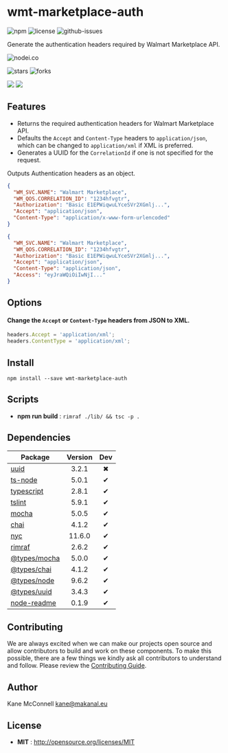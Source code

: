 # wmt-marketplace-auth

![npm](https://img.shields.io/npm/v/wmt-marketplace-auth.svg) ![license](https://img.shields.io/npm/l/wmt-marketplace-auth.svg) ![github-issues](https://img.shields.io/github/issues/makanaleu/wmt-marketplace-auth.svg)

Generate the authentication headers required by Walmart Marketplace API.

![nodei.co](https://nodei.co/npm/wmt-marketplace-auth.png?downloads=true&downloadRank=true&stars=true)

![stars](https://img.shields.io/github/stars/makanaleu/wmt-marketplace-auth.svg)
![forks](https://img.shields.io/github/forks/makanaleu/wmt-marketplace-auth.svg)

![](https://david-dm.org/makanaleu/wmt-marketplace-auth/status.svg)
![](https://david-dm.org/makanaleu/wmt-marketplace-auth/dev-status.svg)

## Features

- Returns the required authentication headers for Walmart Marketplace API.
- Defaults the `Accept` and `Content-Type` headers to `application/json`, which can be changed to `application/xml` if XML is preferred.
- Generates a UUID for the `CorrelationId` if one is not specified for the request.

Outputs Authentication headers as an object.

```json
{
  "WM_SVC.NAME": "Walmart Marketplace",
  "WM_QOS.CORRELATION_ID": "1234hfvgtr",
  "Authorization": "Basic E1EPWiqwuLYceSVr2XGmlj...",
  "Accept": "application/json",
  "Content-Type": "application/x-www-form-urlencoded"
}
```

```json
{
  "WM_SVC.NAME": "Walmart Marketplace",
  "WM_QOS.CORRELATION_ID": "1234hfvgtr",
  "Authorization": "Basic E1EPWiqwuLYceSVr2XGmlj...",
  "Accept": "application/json",
  "Content-Type": "application/json",
  "Access": "eyJraWQiOiIwNjI..."
}
```

## Options

#### Change the `Accept` or `Content-Type` headers from JSON to XML.

```javascript
headers.Accept = 'application/xml';
headers.ContentType = 'application/xml';
```

## Install

`npm install --save wmt-marketplace-auth`

## Scripts

 - **npm run build** : `rimraf ./lib/ && tsc -p .`

## Dependencies

Package | Version | Dev
--- |:---:|:---:
[uuid](https://www.npmjs.com/package/uuid) | 3.2.1 | ✖
[ts-node](https://www.npmjs.com/package/ts-node) | 5.0.1 | ✔
[typescript](https://www.npmjs.com/package/typescript) | 2.8.1 | ✔
[tslint](https://www.npmjs.com/package/tslint) | 5.9.1 | ✔
[mocha](https://www.npmjs.com/package/mocha) | 5.0.5 | ✔
[chai](https://www.npmjs.com/package/chai) | 4.1.2 | ✔
[nyc](https://www.npmjs.com/package/nyc) | 11.6.0 | ✔
[rimraf](https://www.npmjs.com/package/rimraf) | 2.6.2 | ✔
[@types/mocha](https://www.npmjs.com/package/@types/mocha) | 5.0.0 | ✔
[@types/chai](https://www.npmjs.com/package/@types/chai) | 4.1.2 | ✔
[@types/node](https://www.npmjs.com/package/@types/node) | 9.6.2 | ✔
[@types/uuid](https://www.npmjs.com/package/@types/uuid) | 3.4.3 | ✔
[node-readme](https://www.npmjs.com/package/node-readme) | 0.1.9 | ✔


## Contributing

We are always excited when we can make our projects open source and allow contributors to build and work on these components. To make this possible, there are a few things we kindly ask all contributors to understand and follow. Please review the [Contributing Guide](https://www.makanal.eu/contributors/).

## Author

Kane McConnell <kane@makanal.eu>

## License

 - **MIT** : http://opensource.org/licenses/MIT

